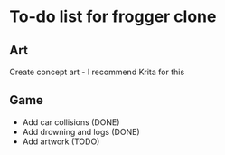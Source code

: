 To-do list for frogger clone
============================

## Art
Create concept art - I recommend Krita for this

## Game
 - Add car collisions (DONE)
 - Add drowning and logs (DONE)
 - Add artwork (TODO)